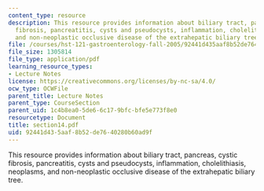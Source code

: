 ```yaml
---
content_type: resource
description: This resource provides information about biliary tract, pancreas, cystic
  fibrosis, pancreatitis, cysts and pseudocysts, inflammation, cholelithiasis, neoplasms,
  and non-neoplastic occlusive disease of the extrahepatic biliary tree.
file: /courses/hst-121-gastroenterology-fall-2005/92441d435aaf8b52de7640280b60ad9f_section14.pdf
file_size: 1305814
file_type: application/pdf
learning_resource_types:
- Lecture Notes
license: https://creativecommons.org/licenses/by-nc-sa/4.0/
ocw_type: OCWFile
parent_title: Lecture Notes
parent_type: CourseSection
parent_uid: 1c4b8ea0-5de6-6c17-9bfc-bfe5e773f8e0
resourcetype: Document
title: section14.pdf
uid: 92441d43-5aaf-8b52-de76-40280b60ad9f
---
```

This resource provides information about biliary tract, pancreas, cystic fibrosis, pancreatitis, cysts and pseudocysts, inflammation, cholelithiasis, neoplasms, and non-neoplastic occlusive disease of the extrahepatic biliary tree.